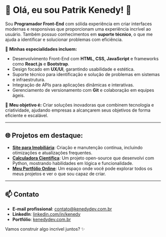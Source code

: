 # 👋 Olá, eu sou Patrik Kenedy! 🚀

Sou **Programador Front-End** com sólida experiência em criar interfaces modernas e responsivas que proporcionam uma experiência incrível ao usuário. Também possuo conhecimentos em **suporte técnico**, o que me ajuda a identificar e solucionar problemas com eficiência.

🌟 **Minhas especialidades incluem:**
- Desenvolvimento Front-End com **HTML, CSS, JavaScript** e frameworks como **React.js** e **Bootstrap**.
- Design focado em **UX/UI**, garantindo usabilidade e estética.
- Suporte técnico para identificação e solução de problemas em sistemas e infraestrutura.
- Integração de APIs para aplicações dinâmicas e interativas.
- Gerenciamento de versionamento com **Git** e colaboração em equipes ágeis.

🎯 **Meu objetivo é:**
Criar soluções inovadoras que combinem tecnologia e criatividade, ajudando empresas a alcançarem seus objetivos de forma eficiente e escalável.

---

## 🌐 Projetos em destaque:
- **[Site para Imobiliária](#)**: Criação e manutenção contínua, incluindo otimizações e atualizações frequentes.
- **[Calculadora Científica](#)**: Um projeto open-source que desenvolvi com Python, mostrando habilidades em lógica e funcionalidade.
- **[Meu Portfólio Online](#)**: Um espaço onde você pode explorar todos os meus projetos e ver o que sou capaz de criar.

---

## 📫 Contato
- **E-mail profissional**: [contato@kenedydev.com.br](mailto:contato@kenedydev.com.br)
- **LinkedIn**: [linkedin.com/in/kenedy](https://www.linkedin.com/in/patrik-kenedy-b18b48225/)
- **Portfólio**: [kenedydev.com.br](http://kenedydev.com.br)

Vamos construir algo incrível juntos? ✨
